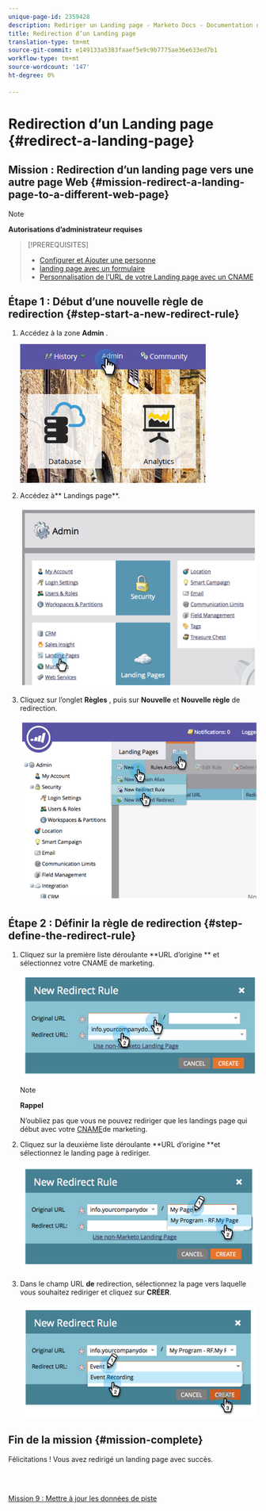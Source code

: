 ```yaml
---
unique-page-id: 2359428
description: Rediriger un Landing page - Marketo Docs - Documentation du produit
title: Redirection d’un Landing page
translation-type: tm+mt
source-git-commit: e149133a5383faaef5e9c9b7775ae36e633ed7b1
workflow-type: tm+mt
source-wordcount: '147'
ht-degree: 0%

---
```



# Redirection d’un Landing page {#redirect-a-landing-page}

## Mission : Redirection d’un landing page vers une autre page Web {#mission-redirect-a-landing-page-to-a-different-web-page}

>[!NOTE]
>
>**Autorisations d’administrateur requises**

>[!PREREQUISITES]
>
>* [Configurer et Ajouter une personne](get-set-up-and-add-a-person.md)
>* [landing page avec un formulaire](landing-page-with-a-form.md)
>* [Personnalisation de l’URL de votre Landing page avec un CNAME](../../product-docs/demand-generation/landing-pages/landing-page-actions/customize-your-landing-page-urls-with-a-cname.md)

>



## Étape 1 : Début d’une nouvelle règle de redirection {#step-start-a-new-redirect-rule}

1. Accédez à la zone **Admin** .

   ![](assets/admin.png)

1. Accédez à** Landings page**.

   ![](assets/image2014-9-24-13-3a28-3a43.png)

1. Cliquez sur l’onglet **Règles** , puis sur **Nouvelle** et **Nouvelle règle** de redirection.

   ![](assets/image2014-9-24-13-3a28-3a59.png)

## Étape 2 : Définir la règle de redirection {#step-define-the-redirect-rule}

1. Cliquez sur la première liste déroulante **URL d’origine ** et sélectionnez votre CNAME de marketing.

   ![](assets/image2014-9-24-13-3a30-3a33.png)

   >[!NOTE]
   >
   >**Rappel**
   >
   >
   >N’oubliez pas que vous ne pouvez rediriger que les landings page qui début avec votre [CNAME](../../product-docs/demand-generation/landing-pages/landing-page-actions/customize-your-landing-page-urls-with-a-cname.md)de marketing.

1. Cliquez sur la deuxième liste déroulante **URL d’origine **et sélectionnez le landing page à rediriger.

   ![](assets/image2014-9-24-13-3a30-3a50.png)

1. Dans le champ URL **de** redirection, sélectionnez la page vers laquelle vous souhaitez rediriger et cliquez sur **CRÉER**.

   ![](assets/image2014-9-24-13-3a31-3a10.png)

## Fin de la mission {#mission-complete}

Félicitations ! Vous avez redirigé un landing page avec succès.

<br> 

[Mission 9 : Mettre à jour les données de piste](update-person-data.md)